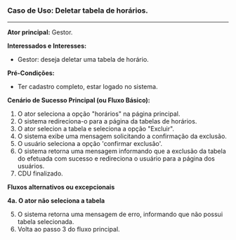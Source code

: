 ### Caso de Uso: Deletar tabela de horários.
---
**Ator principal:** Gestor.

**Interessados e Interesses:**
- Gestor: deseja deletar uma tabela de horário.

**Pré-Condições:**
- Ter cadastro completo, estar logado no sistema.

**Cenário de Sucesso Principal (ou Fluxo Básico):**

1. O ator seleciona a opção "horários" na página principal.
2. O sistema redireciona-o para a página da tabelas de horários.
3. O ator selecion a tabela e  seleciona a opção "Excluir".
4. O sistema exibe uma mensagem solicitando a confirmação da exclusão.
5. O usuário seleciona a opção 'confirmar exclusão'.
6. O sistema retorna uma mensagem informando que a exclusão da tabela do efetuada com sucesso e redireciona o usuário para a página dos usuários.
7. CDU finalizado.

**Fluxos alternativos ou excepcionais**

**4a. O ator não seleciona a tabela**

5. O sistema retorna uma mensagem de erro, informando que não possui tabela selecionada.
6. Volta ao passo 3 do fluxo principal.